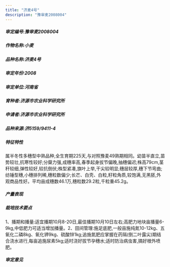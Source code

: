 ```yaml
---
title: "济麦4号"
description: "豫审麦2008004"
---
```

##### 审定编号:豫审麦2008004

##### 作物名称:小麦

##### 品种名称:济麦4号

##### 审定年份:2008

##### 审定单位:河南省

##### 育种者:济源市农业科学研究所

##### 申请者:济源市农业科学研究所

##### 品种来源:济5159/9411-4

##### 特征特性
属半冬性多穗型中熟品种,全生育期225天,与对照豫麦49熟期相同。幼苗半直立,苗势较壮,抗寒性较好;分蘖力强,成穗率高,春季起身拔节偏晚,抽穗偏迟;株高79cm,茎秆较细,弹性较好,较抗倒伏;株型紧凑,旗叶上举,干尖较明显;穗层较厚,穗下节弯曲;纺锤型穗,小穗排列稀,穗粒数偏少;长芒、白壳、白粒,籽粒角质,较饱满,无黑胚,外观商品性好。平均亩成穗数46.1万,穗粒数29.2粒,千粒重45.2g。

##### 产量表现


##### 栽培技术要点
1、播期和播量:适宜播期10月8-20日,最佳播期10月10日左右;高肥力地块亩播量6-9kg,中低肥力可适当增加播量。2、田间管理:施足底肥,一般亩施纯氮10-12kg、五氧化二磷8kg、氧化钾9kg、硫酸锌1kg;追施氮肥应掌握在药隔(倒二叶露尖)期结合浇水进行,每亩追施尿素5kg;适时浇好拔节孕穗水;适时防治病虫害,搞好根外喷肥。

##### 审定意见

